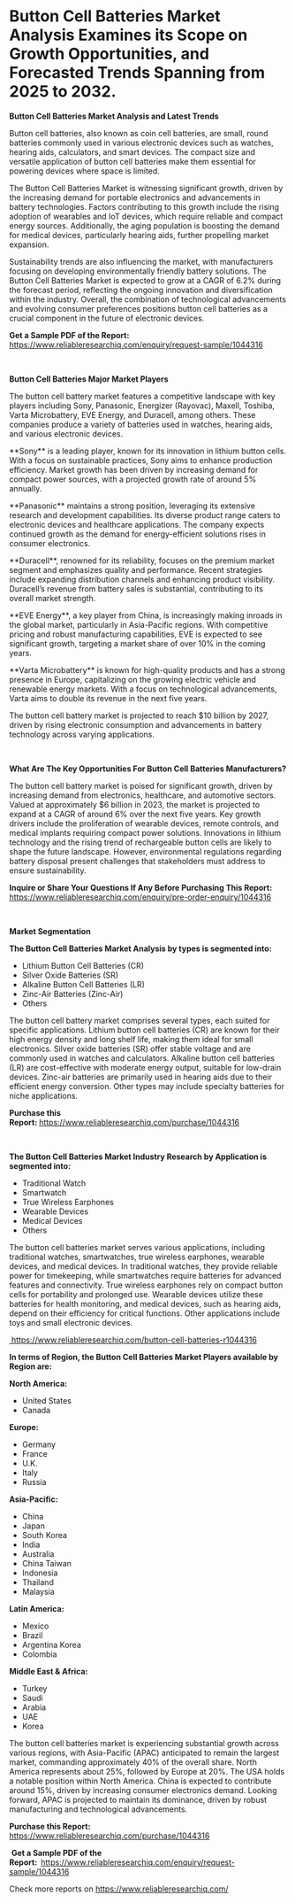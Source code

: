 <p><h1>Button Cell Batteries Market Analysis Examines its Scope on Growth Opportunities, and Forecasted Trends Spanning from 2025 to 2032.</h1></p><p><strong>Button Cell Batteries Market Analysis and Latest Trends</strong></p>
<p><p>Button cell batteries, also known as coin cell batteries, are small, round batteries commonly used in various electronic devices such as watches, hearing aids, calculators, and smart devices. The compact size and versatile application of button cell batteries make them essential for powering devices where space is limited.</p><p>The Button Cell Batteries Market is witnessing significant growth, driven by the increasing demand for portable electronics and advancements in battery technologies. Factors contributing to this growth include the rising adoption of wearables and IoT devices, which require reliable and compact energy sources. Additionally, the aging population is boosting the demand for medical devices, particularly hearing aids, further propelling market expansion.</p><p>Sustainability trends are also influencing the market, with manufacturers focusing on developing environmentally friendly battery solutions. The Button Cell Batteries Market is expected to grow at a CAGR of 6.2% during the forecast period, reflecting the ongoing innovation and diversification within the industry. Overall, the combination of technological advancements and evolving consumer preferences positions button cell batteries as a crucial component in the future of electronic devices.</p></p>
<p><strong>Get a Sample PDF of the Report:&nbsp;</strong> <a href="https://www.reliableresearchiq.com/enquiry/request-sample/1044316?utm_campaign=2245&utm_medium=2&utm_source=Github&utm_content=ia&utm_term=10022025&utm_id=button-cell-batteries">https://www.reliableresearchiq.com/enquiry/request-sample/1044316</a></p>
<p>&nbsp;</p>
<p><strong>Button Cell Batteries Major Market Players</strong></p>
<p><p>The button cell battery market features a competitive landscape with key players including Sony, Panasonic, Energizer (Rayovac), Maxell, Toshiba, Varta Microbattery, EVE Energy, and Duracell, among others. These companies produce a variety of batteries used in watches, hearing aids, and various electronic devices.</p><p>**Sony** is a leading player, known for its innovation in lithium button cells. With a focus on sustainable practices, Sony aims to enhance production efficiency. Market growth has been driven by increasing demand for compact power sources, with a projected growth rate of around 5% annually.</p><p>**Panasonic** maintains a strong position, leveraging its extensive research and development capabilities. Its diverse product range caters to electronic devices and healthcare applications. The company expects continued growth as the demand for energy-efficient solutions rises in consumer electronics.</p><p>**Duracell**, renowned for its reliability, focuses on the premium market segment and emphasizes quality and performance. Recent strategies include expanding distribution channels and enhancing product visibility. Duracell’s revenue from battery sales is substantial, contributing to its overall market strength.</p><p>**EVE Energy**, a key player from China, is increasingly making inroads in the global market, particularly in Asia-Pacific regions. With competitive pricing and robust manufacturing capabilities, EVE is expected to see significant growth, targeting a market share of over 10% in the coming years.</p><p>**Varta Microbattery** is known for high-quality products and has a strong presence in Europe, capitalizing on the growing electric vehicle and renewable energy markets. With a focus on technological advancements, Varta aims to double its revenue in the next five years.</p><p>The button cell battery market is projected to reach $10 billion by 2027, driven by rising electronic consumption and advancements in battery technology across varying applications.</p></p>
<p>&nbsp;</p>
<p><strong>What Are The Key Opportunities For Button Cell Batteries Manufacturers?</strong></p>
<p><p>The button cell battery market is poised for significant growth, driven by increasing demand from electronics, healthcare, and automotive sectors. Valued at approximately $6 billion in 2023, the market is projected to expand at a CAGR of around 6% over the next five years. Key growth drivers include the proliferation of wearable devices, remote controls, and medical implants requiring compact power solutions. Innovations in lithium technology and the rising trend of rechargeable button cells are likely to shape the future landscape. However, environmental regulations regarding battery disposal present challenges that stakeholders must address to ensure sustainability.</p></p>
<p><strong>Inquire or Share Your Questions If Any Before Purchasing This Report:</strong> <a href="https://www.reliableresearchiq.com/enquiry/pre-order-enquiry/1044316?utm_campaign=2245&utm_medium=2&utm_source=Github&utm_content=ia&utm_term=10022025&utm_id=button-cell-batteries">https://www.reliableresearchiq.com/enquiry/pre-order-enquiry/1044316</a></p>
<p>&nbsp;</p>
<p><strong>Market Segmentation</strong></p>
<p><strong>The Button Cell Batteries Market Analysis by types is segmented into:</strong></p>
<p><ul><li>Lithium Button Cell Batteries (CR)</li><li>Silver Oxide Batteries (SR)</li><li>Alkaline Button Cell Batteries (LR)</li><li>Zinc-Air Batteries (Zinc-Air)</li><li>Others</li></ul></p>
<p><p>The button cell battery market comprises several types, each suited for specific applications. Lithium button cell batteries (CR) are known for their high energy density and long shelf life, making them ideal for small electronics. Silver oxide batteries (SR) offer stable voltage and are commonly used in watches and calculators. Alkaline button cell batteries (LR) are cost-effective with moderate energy output, suitable for low-drain devices. Zinc-air batteries are primarily used in hearing aids due to their efficient energy conversion. Other types may include specialty batteries for niche applications.</p></p>
<p><strong>Purchase this Report:&nbsp;</strong><a href="https://www.reliableresearchiq.com/purchase/1044316?utm_campaign=2245&utm_medium=2&utm_source=Github&utm_content=ia&utm_term=10022025&utm_id=button-cell-batteries">https://www.reliableresearchiq.com/purchase/1044316</a></p>
<p>&nbsp;</p>
<p><strong>The Button Cell Batteries Market Industry Research by Application is segmented into:</strong></p>
<p><ul><li>Traditional Watch</li><li>Smartwatch</li><li>True Wireless Earphones</li><li>Wearable Devices</li><li>Medical Devices</li><li>Others</li></ul></p>
<p><p>The button cell batteries market serves various applications, including traditional watches, smartwatches, true wireless earphones, wearable devices, and medical devices. In traditional watches, they provide reliable power for timekeeping, while smartwatches require batteries for advanced features and connectivity. True wireless earphones rely on compact button cells for portability and prolonged use. Wearable devices utilize these batteries for health monitoring, and medical devices, such as hearing aids, depend on their efficiency for critical functions. Other applications include toys and small electronic devices.</p></p>
<p><a href="https://www.reliableresearchiq.com/button-cell-batteries-r1044316?utm_campaign=2245&utm_medium=2&utm_source=Github&utm_content=ia&utm_term=10022025&utm_id=button-cell-batteries">&nbsp;https://www.reliableresearchiq.com/button-cell-batteries-r1044316</a></p>
<p><strong>In terms of Region, the Button Cell Batteries Market Players available by Region are:</strong></p>
<p>
    <p> <strong> North America: </strong>
        <ul>
            <li>United States</li>
            <li>Canada</li>
        </ul>
        </p> 
    <p> <strong> Europe: </strong>
        <ul>
            <li>Germany</li>
            <li>France</li>
            <li>U.K.</li>
            <li>Italy</li>
            <li>Russia</li>
        </ul>
        </p> 
    <p> <strong> Asia-Pacific: </strong>
        <ul>
            <li>China</li>
            <li>Japan</li>
            <li>South Korea</li>
            <li>India</li>
            <li>Australia</li>
            <li>China Taiwan</li>
            <li>Indonesia</li>
            <li>Thailand</li>
            <li>Malaysia</li>
        </ul>
        </p> 
    <p> <strong> Latin America: </strong>
        <ul>
            <li>Mexico</li>
            <li>Brazil</li>
            <li>Argentina Korea</li>
            <li>Colombia</li>
        </ul>
        </p> 
    <p> <strong> Middle East & Africa: </strong>
        <ul>
            <li>Turkey</li>
            <li>Saudi</li>
            <li>Arabia</li>
            <li>UAE</li>
            <li>Korea</li>
        </ul>
    </p>
    </p>
<p><p>The button cell batteries market is experiencing substantial growth across various regions, with Asia-Pacific (APAC) anticipated to remain the largest market, commanding approximately 40% of the overall share. North America represents about 25%, followed by Europe at 20%. The USA holds a notable position within North America. China is expected to contribute around 15%, driven by increasing consumer electronics demand. Looking forward, APAC is projected to maintain its dominance, driven by robust manufacturing and technological advancements.</p></p>
<p><strong>Purchase this Report: </strong><a href="https://www.reliableresearchiq.com/purchase/1044316?utm_campaign=2245&utm_medium=2&utm_source=Github&utm_content=ia&utm_term=10022025&utm_id=button-cell-batteries">https://www.reliableresearchiq.com/purchase/1044316</a></p>
<p>&nbsp;<strong>Get a Sample PDF of the Report:&nbsp;&nbsp;</strong><a href="https://www.reliableresearchiq.com/enquiry/request-sample/1044316?utm_campaign=2245&utm_medium=2&utm_source=Github&utm_content=ia&utm_term=10022025&utm_id=button-cell-batteries">https://www.reliableresearchiq.com/enquiry/request-sample/1044316</a></p>
<p><strong></strong></p>
<p>Check more reports on <a href="https://www.reliableresearchiq.com/?utm_campaign=2245&utm_medium=2&utm_source=Github&utm_content=ia&utm_term=10022025&utm_id=button-cell-batteries">https://www.reliableresearchiq.com/</a></p>